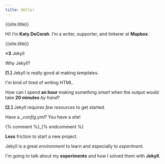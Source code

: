 ```yaml
---
title: Hello!
---
```


{{site.title}}

<!--*-->

Hi! I’m **Katy DeCorah**. I’m a writer, supporter, and tinkerer at **Mapbox**.

<!--*-->

{{site.title}}

<!--*-->

**<3** Jekyll

<!--*-->

Why Jekyll?

<!--*-->

**[1.]** Jekyll is really good at making *templates*.

<!--*-->

I'm kind of tired of writing HTML.

<!--*-->

How can I spend **an hour** making something *smart* when the output would take **20 minutes** *by hand*?

<!--*-->

**[2.]** Jekyll requires *few resources* to get started.

<!--*-->

Have a *_config.yml*? You have a site!

{% comment %}_{% endcomment %}

<!--*-->

**Less** friction to start a new project.

<!--*-->

Jekyll is a great *environment* to learn and especially to *experiment*.

<!--*-->

I'm going to talk about my **experiments** and how I solved them with **Jekyll**.
